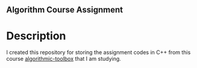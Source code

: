 Algorithm Course Assignment
---

# Description

I created this repository for storing the assignment codes in C++ from this course [algorithmic-toolbox](https://www.coursera.org/learn/algorithmic-toolbox/) that I am studying.
